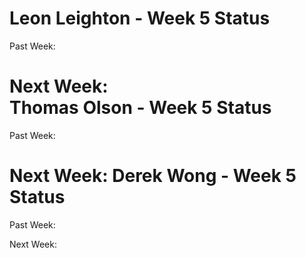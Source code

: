 Leon Leighton - Week 5 Status
=============================  

Past Week:  


Next Week:  
Thomas Olson - Week 5 Status
============================
Past Week:  

Next Week:
Derek Wong - Week 5 Status
==========================
Past Week:     

Next Week:    
